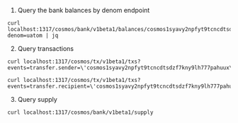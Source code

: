 1. Query the bank balances by denom endpoint

```shell
curl localhost:1317/cosmos/bank/v1beta1/balances/cosmos1syavy2npfyt9tcncdtsdzf7kny9lh777pahuux/by_denom?denom=uatom | jq
```

2. Query transactions

```shell
curl localhost:1317/cosmos/tx/v1beta1/txs?events=transfer.sender=\'cosmos1syavy2npfyt9tcncdtsdzf7kny9lh777pahuux\'
```

```shell
curl localhost:1317/cosmos/tx/v1beta1/txs?events=transfer.recipient=\'cosmos1syavy2npfyt9tcncdtsdzf7kny9lh777pahuux\'
```

3. Query supply

```shell
curl localhost:1317/cosmos/bank/v1beta1/supply
```

